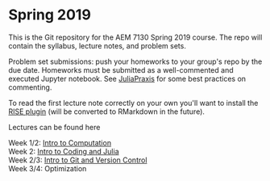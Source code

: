 # Spring 2019
This is the Git repository for the AEM 7130 Spring 2019 course. The repo will contain the syllabus, lecture notes, and problem sets.

Problem set submissions: push your homeworks to your group's repo by the due date. Homeworks must be submitted as a well-commented and executed Jupyter notebook. See [JuliaPraxis](https://github.com/JuliaPraxis) for some best practices on commenting.

To read the first lecture note correctly on your own you'll want to install the [RISE plugin](https://github.com/damianavila/RISE) (will be converted to RMarkdown in the future).

Lectures can be found here

Week 1/2: [Intro to Computation](https://github.com/AEM7130/SPRING2019/blob/master/lecture_notes/1_introduction.ipynb)  
Week 2: [Intro to Coding and Julia](https://rawcdn.githack.com/AEM7130/SPRING2019/6754a0a5ff972b02a991e4238ada2a30f0e627c6/lecture_notes/2a_coding.html)  
Week 2/3: [Intro to Git and Version Control](https://rawcdn.githack.com/AEM7130/SPRING2019/6754a0a5ff972b02a991e4238ada2a30f0e627c6/lecture_notes/2b_git.html)  
Week 3/4: Optimization
